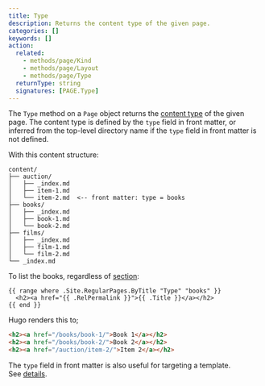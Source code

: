 ```yaml
---
title: Type
description: Returns the content type of the given page.
categories: []
keywords: []
action:
  related:
    - methods/page/Kind
    - methods/page/Layout
    - methods/page/Type
  returnType: string
  signatures: [PAGE.Type]
---
```


The `Type` method on a `Page` object returns the [content type](g) of the given page. The content type is defined by the `type` field in front matter,  or inferred from the top-level directory name if the `type` field in front matter is not defined.

With this content structure:

```text
content/
├── auction/
│   ├── _index.md
│   ├── item-1.md
│   └── item-2.md  <-- front matter: type = books
├── books/
│   ├── _index.md
│   ├── book-1.md
│   └── book-2.md
├── films/
│   ├── _index.md
│   ├── film-1.md 
│   └── film-2.md
└── _index.md
```

To list the books, regardless of [section](g):

```go-html-template
{{ range where .Site.RegularPages.ByTitle "Type" "books" }}
  <h2><a href="{{ .RelPermalink }}">{{ .Title }}</a></h2>
{{ end }}
```

Hugo renders this to;

```html
<h2><a href="/books/book-1/">Book 1</a></h2>
<h2><a href="/books/book-2/">Book 2</a></h2>
<h2><a href="/auction/item-2/">Item 2</a></h2>
```

The `type` field in front matter is also useful for targeting a template. See&nbsp;[details].

[details]: /templates/lookup-order/#target-a-template
